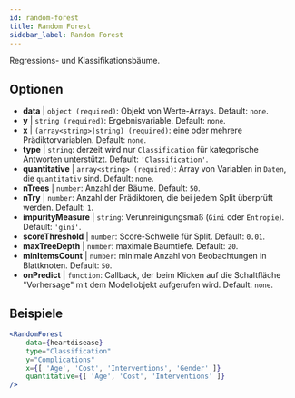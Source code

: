```yaml
---
id: random-forest
title: Random Forest
sidebar_label: Random Forest
---
```


Regressions- und Klassifikationsbäume.

## Optionen

* __data__ | `object (required)`: Objekt von Werte-Arrays. Default: `none`.
* __y__ | `string (required)`: Ergebnisvariable. Default: `none`.
* __x__ | `(array<string>|string) (required)`: eine oder mehrere Prädiktorvariablen. Default: `none`.
* __type__ | `string`: derzeit wird nur `Classification` für kategorische Antworten unterstützt. Default: `'Classification'`.
* __quantitative__ | `array<string> (required)`: Array von Variablen in `Daten`, die `quantitativ` sind. Default: `none`.
* __nTrees__ | `number`: Anzahl der Bäume. Default: `50`.
* __nTry__ | `number`: Anzahl der Prädiktoren, die bei jedem Split überprüft werden. Default: `1`.
* __impurityMeasure__ | `string`: Verunreinigungsmaß (`Gini` oder `Entropie`). Default: `'gini'`.
* __scoreThreshold__ | `number`: Score-Schwelle für Split. Default: `0.01`.
* __maxTreeDepth__ | `number`: maximale Baumtiefe. Default: `20`.
* __minItemsCount__ | `number`: minimale Anzahl von Beobachtungen in Blattknoten. Default: `50`.
* __onPredict__ | `function`: Callback, der beim Klicken auf die Schaltfläche "Vorhersage" mit dem Modellobjekt aufgerufen wird. Default: `none`.


## Beispiele

```jsx live
<RandomForest 
    data={heartdisease} 
    type="Classification"
    y="Complications"
    x={[ 'Age', 'Cost', 'Interventions', 'Gender' ]}
    quantitative={[ 'Age', 'Cost', 'Interventions' ]}
/>
```

